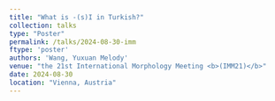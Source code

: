 ```yaml
---
title: "What is -(s)I in Turkish?"
collection: talks
type: "Poster"
permalink: /talks/2024-08-30-imm
ftype: 'poster'
authors: 'Wang, Yuxuan Melody'
venue: "the 21st International Morphology Meeting <b>(IMM21)</b>"
date: 2024-08-30
location: "Vienna, Austria"
---
```

